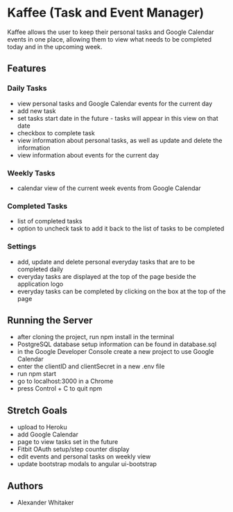 # Kaffee (Task and Event Manager)
Kaffee allows the user to keep their personal tasks and Google Calendar events in one place, allowing them to view what needs to be completed today and in the upcoming week.

## Features

### Daily Tasks
- view personal tasks and Google Calendar events for the current day
- add new task
- set tasks start date in the future - tasks will appear in this view on that date
- checkbox to complete task
- view information about personal tasks, as well as update and delete the information
- view information about events for the current day

### Weekly Tasks
- calendar view of the current week events from Google Calendar

### Completed Tasks
- list of completed tasks
- option to uncheck task to add it back to the list of tasks to be completed

### Settings
- add, update and delete personal everyday tasks that are to be completed daily
- everyday tasks are displayed at the top of the page beside the application logo
- everyday tasks can be completed by clicking on the box at the top of the page

## Running the Server
- after cloning the project, run npm install in the terminal
- PostgreSQL database setup information can be found in database.sql
- in the Google Developer Console create a new project to use Google Calendar
- enter the clientID and clientSecret in a new .env file
- run npm start
- go to localhost:3000 in a Chrome
- press Control + C to quit npm

## Stretch Goals
- upload to Heroku
- add Google Calendar
- page to view tasks set in the future
- Fitbit OAuth setup/step counter display
- edit events and personal tasks on weekly view
- update bootstrap modals to angular ui-bootstrap

## Authors
- Alexander Whitaker
